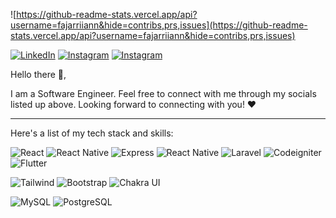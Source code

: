 ![https://github-readme-stats.vercel.app/api?username=fajarriiann&hide=contribs,prs,issues](https://github-readme-stats.vercel.app/api?username=fajarriiann&hide=contribs,prs,issues)

[![LinkedIn](https://cdn2.iconfinder.com/data/icons/social-media-2285/512/1_Linkedin_unofficial_colored_svg-48.png)](https://www.linkedin.com/in/fajarriiann/)
[![Instagram](https://cdn2.iconfinder.com/data/icons/social-media-applications/64/social_media_applications_3-instagram-48.png)](https://www.instagram.com/fajarriiann/)
[![Instagram](https://cdn2.iconfinder.com/data/icons/social-media-2285/512/1_Twitter3_colored_svg-48.png)](https://t.me/fajarriiann/)

Hello there 👋,

I am a Software Engineer. Feel free to connect with me through my socials listed up above. Looking forward to connecting with you! ❤️

---

Here's a list of my tech stack and skills:


![React](https://img.shields.io/badge/-React-blue?style=for-the-badge)
![React Native](https://img.shields.io/badge/-Next-black?style=for-the-badge)
![Express](https://img.shields.io/badge/-Express-white?style=for-the-badge)
![React Native](https://img.shields.io/badge/-react_native-blue?style=for-the-badge)
![Laravel](https://img.shields.io/badge/-Laravel-red?style=for-the-badge)
![Codeigniter](https://img.shields.io/badge/-Codeigniter-red?style=for-the-badge)
![Flutter](https://img.shields.io/badge/-Flutter-blue?style=for-the-badge)

![Tailwind](https://img.shields.io/badge/-Tailwind-green?style=for-the-badge)
![Bootstrap](https://img.shields.io/badge/-Bootstrap-purple?style=for-the-badge)
![Chakra UI](https://img.shields.io/badge/-Chakra_UI-green?style=for-the-badge)

![MySQL](https://img.shields.io/badge/-mysql-white?style=for-the-badge)
![PostgreSQL](https://img.shields.io/badge/-postgresql-lightblue?style=for-the-badge)
